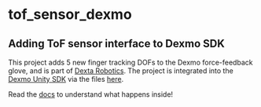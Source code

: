 # tof_sensor_dexmo
## Adding ToF sensor interface to Dexmo SDK
This project adds 5 new finger tracking DOFs to the Dexmo force-feedback glove, and is part of [Dexta Robotics](https://www.dextarobotics.com). The project is integrated into the [Dexmo Unity SDK](https://www.dextarobotics.com/en-us/sdk) via the files [here](TofSensorUnity).

Read the [docs](TofDocumentation) to understand what happens inside!
